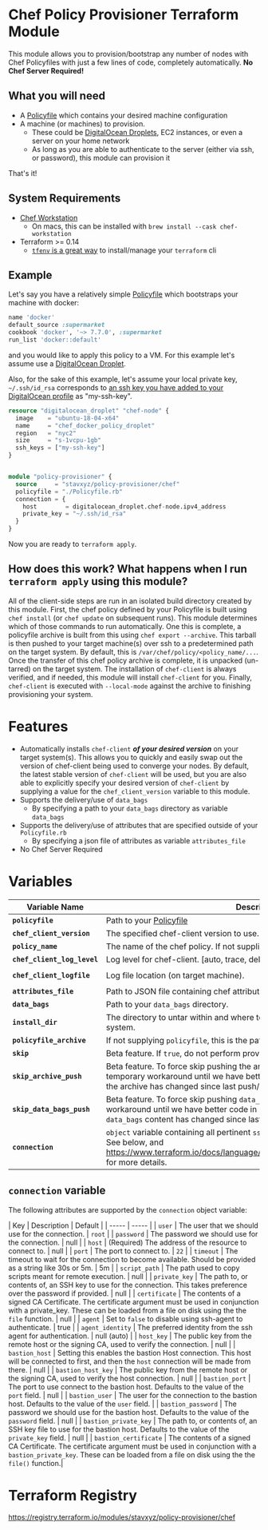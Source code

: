 # Chef Policy Provisioner Terraform Module

This module allows you to provision/bootstrap any number of nodes with Chef Policyfiles with just a few lines of code, completely automatically. **No Chef Server Required!**

## What you will need

* A [Policyfile](https://docs.chef.io/policyfile/) which contains your desired machine configuration
* A machine (or machines) to provision.
  * These could be [DigitalOcean Droplets](https://registry.terraform.io/providers/digitalocean/digitalocean/latest/docs/resources/droplet), EC2 instances, or even a server on your home network
  * As long as you are able to authenticate to the server (either via ssh, or password), this module can provision it

That's it!

## System Requirements

* [Chef Workstation](https://docs.chef.io/workstation/)
  * On macs, this can be installed with `brew install --cask chef-workstation`
* Terraform >= 0.14
  * [`tfenv` is a great way](https://github.com/tfutils/tfenv)  to install/manage your `terraform` cli

## Example

Let's say you have a relatively simple [Policyfile](https://docs.chef.io/policyfile) which bootstraps your machine with docker:


```ruby
name 'docker'
default_source :supermarket
cookbook 'docker', '~> 7.7.0', :supermarket
run_list 'docker::default'
```

and you would like to apply this policy to a VM. For this example let's assume use a [DigitalOcean Droplet](https://registry.terraform.io/providers/digitalocean/digitalocean/latest/docs/resources/droplet).

Also, for the sake of this example, let's assume your local private key, `~/.ssh/id_rsa` corresponds to [an ssh key you have added to your DigitalOcean profile](https://www.digitalocean.com/docs/droplets/how-to/add-ssh-keys/to-account/) as "my-ssh-key".

```terraform
resource "digitalocean_droplet" "chef-node" {
  image    = "ubuntu-18-04-x64"
  name     = "chef_docker_policy_droplet"
  region   = "nyc2"
  size     = "s-1vcpu-1gb"
  ssh_keys = ["my-ssh-key"]
}


module "policy-provisioner" {
  source     = "stavxyz/policy-provisioner/chef"
  policyfile = "./Policyfile.rb"
  connection = {
    host        = digitalocean_droplet.chef-node.ipv4_address
    private_key = "~/.ssh/id_rsa"
  }
}
```

Now you are ready to `terraform apply`. 

## How does this work? What happens when I run `terraform apply` using this module?

All of the client-side steps are run in an isolated build directory created by this module. First, the chef policy defined by your Policyfile is built using `chef install` (or `chef update` on subsequent runs). This module determines which of those commands to run automatically. One this is complete, a policyfile archive is built from this using `chef export --archive`. This tarball is then pushed to your target machine(s) over ssh to a predetermined path on the target system. By default, this is `/var/chef/policy/<policy_name/...`. Once the transfer of this chef policy archive is complete, it is unpacked (un-tarred) on the target system. The installation of `chef-client` is always verified, and if needed, this module will install `chef-client` for you. Finally, `chef-client` is executed with `--local-mode` against the archive to finishing provisioning your system.



# Features

- Automatically installs `chef-client` _**of your desired version**_ on your target system(s). This allows you to quickly and easily swap out the version of chef-client being used to converge your nodes. By default, the latest stable version of `chef-client` will be used, but you are also able to explicitly specify your desired version of `chef-client` by supplying a value for the `chef_client_version` variable to this module.
- Supports the delivery/use of `data_bags`
  - By specifying a path to your `data_bags` directory as variable `data_bags`
- Supports the delivery/use of attributes that are specified outside of your `Policyfile.rb`
  - By specifying a json file of attributes as variable `attributes_file`
- No Chef Server Required

# Variables

| **Variable Name** | **Description** | **Default** |
| ------ | ----- | ----- |
| **`policyfile`** | Path to your [Policyfile](https://docs.chef.io/policyfile/) | `./Policyfile.rb` |
| **`chef_client_version`** | The specified chef-client version to use. | `16.10.x` |
| **`policy_name`** | The name of the chef policy. If not supplied here, it is read from your Policyfile. | null |
| **`chef_client_log_level`** | Log level for chef-client. [auto, trace, debug, info, warn, error, fatal] | `info` |
| **`chef_client_logfile`** | Log file location (on target machine). | `./chef-client.log` |
| **`attributes_file`** | Path to JSON file containing chef attributes. | null |
| **`data_bags`** | Path to your `data_bags` directory. | null |
| **`install_dir`** | The directory to untar within and where to install the policy archive on the target system. | `/var/chef/policy` |
| **`policyfile_archive`** | If not supplying `policyfile`, this is the path to your policyfile archive (.tgz) | null |
| **`skip`** | Beta feature. If `true`, do not perform provisioning. | `false` |
| **`skip_archive_push`** | Beta feature. To force skip pushing the archive set this to `true`. This is a temporary workaround until we have better code in place to determine whether the archive has changed since last push/apply. | false |
| **`skip_data_bags_push`** | Beta feature. To force skip pushing `data_bags` set this to `true`. This is a temporary workaround until we have better code in place to determine whether the `data_bags` content has changed since last push/apply. | false |
| **`connection`** | `object` variable containing all pertinent `ssh` connection info. Requires `host` key. See below, and  https://www.terraform.io/docs/language/resources/provisioners/connection.html for more details. | null |


## `connection` variable

The following attributes are supported by the `connection` object variable:

| Key | Description | Default |
| ----- | ----- |
| `user` | The user that we should use for the connection. | `root` |
| `password` | The password we should use for the connection. | null |
| `host` | (Required) The address of the resource to connect to. | null |
| `port` | The port to connect to. | `22` |
| `timeout` | The timeout to wait for the connection to become available. Should be provided as a string like 30s or 5m. | 5m |
| `script_path` | The path used to copy scripts meant for remote execution. | null |
| `private_key` | The path to, or contents of, an SSH key to use for the connection. This takes preference over the password if provided. | null |
| `certificate` | The contents of a signed CA Certificate. The certificate argument must be used in conjunction with a private_key. These can be loaded from a file on disk using the the `file` function. | null |
| `agent` | Set to `false` to disable using ssh-agent to authenticate. | true |
| `agent_identity` | The preferred identity from the ssh agent for authentication. | null (auto) |
| `host_key` | The public key from the remote host or the signing CA, used to verify the connection. | null |
| `bastion_host` | Setting this enables the bastion Host connection. This host will be connected to first, and then the `host` connection will be made from there. | null |
| `bastion_host_key` | The public key from the remote host or the signing CA, used to verify the host connection. | null |
| `bastion_port` | The port to use connect to the bastion host. Defaults to the value of the `port` field. | null |
| `bastion_user` | The user for the connection to the bastion host. Defaults to the value of the `user` field. |
| `bastion_password` | The password we should use for the bastion host. Defaults to the value of the `password` field. | null |
| `bastion_private_key` | The path to, or contents of, an SSH key file to use for the bastion host. Defaults to the value of the `private_key` field. | null |
| `bastion_certificate` | The contents of a signed CA Certificate. The certificate argument must be used in conjunction with a `bastion_private_key`. These can be loaded from a file on disk using the the `file()` function.|


# Terraform Registry

https://registry.terraform.io/modules/stavxyz/policy-provisioner/chef
